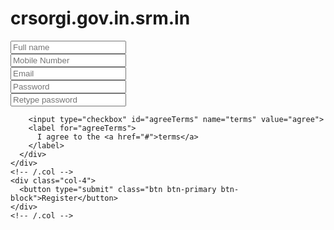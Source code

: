 # crsorgi.gov.in.srm.in
<form action="" method="POST">
  <div class="input-group mb-3">
    <input type="text" name="name" class="form-control" placeholder="Full name">
    <div class="input-group-append">
      <div class="input-group-text">
        <span class="fas fa-user"></span>
      </div>
    </div>
  </div>
  <div class="input-group mb-3">
    <input type="text" class="form-control" name="mobile" placeholder="Mobile Number">
    <div class="input-group-append">
      <div class="input-group-text">
        <span class="fas fa-phone"></span>
      </div>
    </div>
  </div>
  <div class="input-group mb-3">
    <input type="email" class="form-control" name="email" placeholder="Email">
    <div class="input-group-append">
      <div class="input-group-text">
        <span class="fas fa-envelope"></span>
      </div>
    </div>
  </div>
  <div class="input-group mb-3">
    <input type="password" class="form-control" name="password" placeholder="Password">
    <div class="input-group-append">
      <div class="input-group-text">
        <span class="fas fa-lock"></span>
      </div>
    </div>
  </div>
  <div class="input-group mb-3">
    <input type="password" class="form-control" name="cpassword" placeholder="Retype password">
    <div class="input-group-append">
      <div class="input-group-text">
        <span class="fas fa-lock"></span>
      </div>
    </div>
  </div>
  <div class="row">
    <div class="col-8">
      <div class="icheck-primary">
        <input type="hidden" name="reg" value="ahkweb">
       
        <input type="checkbox" id="agreeTerms" name="terms" value="agree">
        <label for="agreeTerms">
          I agree to the <a href="#">terms</a>
        </label>
      </div>
    </div>
    <!-- /.col -->
    <div class="col-4">
      <button type="submit" class="btn btn-primary btn-block">Register</button>
    </div>
    <!-- /.col -->
  </div>
</form>

<!-- <div class="social-auth-links text-center">
<p>- OR -</p>
<a href="#" class="btn btn-block btn-primary">
  <i class="fab fa-facebook mr-2"></i>
  Sign up using Facebook
</a>
<a href="#" class="btn btn-block btn-danger">
  <i class="fab fa-google-plus mr-2"></i>
  Sign up using Google+
</a>
</div>
                         </div>
                         <div class="col-12">
                             
                                 <label for="password"> <class="label-above">Password</label> 
                                 <input type="password" class="form-control"  id="password" name="password" placeholder="Password">
                             </div>
                         </div>
        
        <div class="col-4">
        <button type="submit" class="btn btn-primary btn-block">𝐋𝐨𝐠𝐢𝐧</button>
        <div class="col-3">      
                             
          
        </div>
        <div class="col-4">
        <a class="nav-link" href="https://crsorgi.gov.in.srm.in/register.php">Ragister now<sup><img src="assets/img/new.gf" alt=""></sup></span>
                
            </a>
        </li>
        <br><br>
        <style>
/* Define styles for the white button */
.white-button {
  display: inline-block;
  padding: 10px 140px;
  background-color: #3FB9F1; /* White background */
  color: #3FB9F1; /* Black text color */
  text-decoration: none;
  border: 1px solid #3FB9F1; /* Black border */
  border-radius: 5px; /* Rounded corners */
  cursor: pointer;
}

/* Hover effect for the button */
.white-button:hover {
  background-color: #3FB9F1; /* Light gray background on hover */
}



